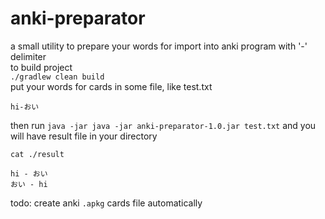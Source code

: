 # anki-preparator
a small utility to prepare your words for import into anki program with '-' delimiter  
to build project  
```./gradlew clean build ```  
put your words for cards in some file, like test.txt  
```
hi-おい
```
then run `java -jar java -jar anki-preparator-1.0.jar test.txt` and you will have result file in your directory
```
cat ./result
```
```
hi - おい
おい - hi
```

todo: create anki `.apkg` cards file automatically
